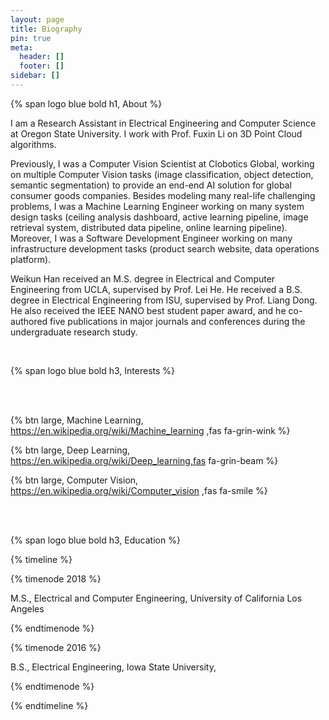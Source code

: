 ```yaml
---
layout: page
title: Biography
pin: true
meta:
  header: []
  footer: []
sidebar: []
---
```


{% span logo blue bold h1, About %}

I am a Research Assistant in Electrical Engineering and Computer Science at Oregon State University. I work with Prof. Fuxin Li on 3D Point Cloud algorithms. 

Previously, I was a Computer Vision Scientist at Clobotics Global, working on multiple Computer Vision tasks (image classification, object detection, semantic segmentation) to provide an end-end AI solution for global consumer goods companies. Besides modeling many real-life challenging problems, I was a Machine Learning Engineer working on many system design tasks (ceiling analysis dashboard, active learning pipeline, image retrieval system, distributed data pipeline, online learning pipeline). Moreover, I was a Software Development Engineer working on many infrastructure development tasks (product search website, data operations platform). 

Weikun Han received an M.S. degree in Electrical and Computer Engineering from UCLA, supervised by Prof. Lei He. He received a B.S. degree in Electrical Engineering from ISU, supervised by Prof. Liang Dong. He also received the IEEE NANO best student paper award, and he co-authored five publications in major journals and conferences during the undergraduate research study.

<br/>

{% span logo blue bold h3, Interests %}

<br/>
<br/>

{% btn large, Machine Learning, https://en.wikipedia.org/wiki/Machine_learning ,fas fa-grin-wink %} 


{% btn large, Deep Learning, https://en.wikipedia.org/wiki/Deep_learning,fas fa-grin-beam %} 


{% btn large, Computer Vision,  https://en.wikipedia.org/wiki/Computer_vision ,fas fa-smile %}

<br/>
<br/>

{% span logo blue bold h3, Education %}

{% timeline %}

{% timenode 2018 %}

M.S., Electrical and Computer Engineering, University of California Los Angeles

{% endtimenode %}

{% timenode 2016 %}

B.S., Electrical Engineering, Iowa State University, 

{% endtimenode %}

{% endtimeline %}

  


